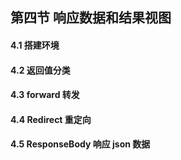## 第四节 响应数据和结果视图

#### 4.1 搭建环境




#### 4.2 返回值分类




#### 4.3 forward 转发




#### 4.4 Redirect 重定向



#### 4.5 ResponseBody 响应 json 数据